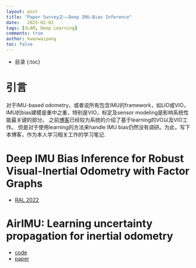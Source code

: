```yaml
---
layout: post
title: "Paper Survey之——Deep IMU-Bias Inference"
date:   2025-02-02
tags: [SLAM, Deep Learning]
comments: true
author: kwanwaipang
toc: false
---
```



* 目录
{:toc}


# 引言
对于IMU-based odometry，或者说所有包含IMU的framework，如LIO或VIO，IMU的bias建模是重中之重，特别是VIO，标定及sensor modeling是影响系统性能最关键的部分。
之前[博客](https://kwanwaipang.github.io/File/Blogs/Poster/Learning_based_VO.html)已经较为系统的介绍了基于learning的VO以及VIO工作。
但是对于使用learning的方法来handle IMU bias仍然没有调研。为此，写下本博客，作为本人学习相关工作的学习笔记.


# Deep IMU Bias Inference for Robust Visual-Inertial Odometry with Factor Graphs
* [RAL 2022](https://arxiv.org/pdf/2211.04517)



# AirIMU: Learning uncertainty propagation for inertial odometry
* [code](https://github.com/haleqiu/AirIMU)
* [paper](https://arxiv.org/pdf/2310.04874)



<!-- # 参考资料 -->
